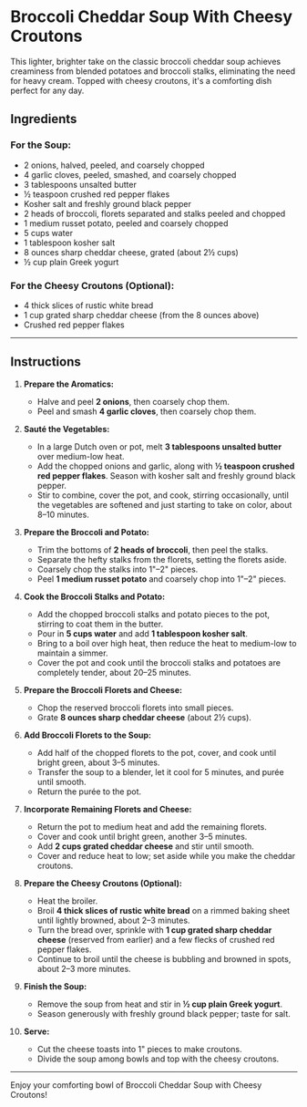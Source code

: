 # Broccoli Cheddar Soup With Cheesy Croutons

This lighter, brighter take on the classic broccoli cheddar soup achieves creaminess from blended potatoes and broccoli stalks, eliminating the need for heavy cream. Topped with cheesy croutons, it's a comforting dish perfect for any day.

## Ingredients

### For the Soup:
- 2 onions, halved, peeled, and coarsely chopped
- 4 garlic cloves, peeled, smashed, and coarsely chopped
- 3 tablespoons unsalted butter
- ½ teaspoon crushed red pepper flakes
- Kosher salt and freshly ground black pepper
- 2 heads of broccoli, florets separated and stalks peeled and chopped
- 1 medium russet potato, peeled and coarsely chopped
- 5 cups water
- 1 tablespoon kosher salt
- 8 ounces sharp cheddar cheese, grated (about 2½ cups)
- ½ cup plain Greek yogurt

### For the Cheesy Croutons (Optional):
- 4 thick slices of rustic white bread
- 1 cup grated sharp cheddar cheese (from the 8 ounces above)
- Crushed red pepper flakes

---

## Instructions

1. **Prepare the Aromatics:**
   - Halve and peel **2 onions**, then coarsely chop them.
   - Peel and smash **4 garlic cloves**, then coarsely chop them.

2. **Sauté the Vegetables:**
   - In a large Dutch oven or pot, melt **3 tablespoons unsalted butter** over medium-low heat.
   - Add the chopped onions and garlic, along with **½ teaspoon crushed red pepper flakes**. Season with kosher salt and freshly ground black pepper.
   - Stir to combine, cover the pot, and cook, stirring occasionally, until the vegetables are softened and just starting to take on color, about 8–10 minutes.

3. **Prepare the Broccoli and Potato:**
   - Trim the bottoms of **2 heads of broccoli**, then peel the stalks.
   - Separate the hefty stalks from the florets, setting the florets aside.
   - Coarsely chop the stalks into 1"–2" pieces.
   - Peel **1 medium russet potato** and coarsely chop into 1"–2" pieces.

4. **Cook the Broccoli Stalks and Potato:**
   - Add the chopped broccoli stalks and potato pieces to the pot, stirring to coat them in the butter.
   - Pour in **5 cups water** and add **1 tablespoon kosher salt**.
   - Bring to a boil over high heat, then reduce the heat to medium-low to maintain a simmer.
   - Cover the pot and cook until the broccoli stalks and potatoes are completely tender, about 20–25 minutes.

5. **Prepare the Broccoli Florets and Cheese:**
   - Chop the reserved broccoli florets into small pieces.
   - Grate **8 ounces sharp cheddar cheese** (about 2½ cups).

6. **Add Broccoli Florets to the Soup:**
   - Add half of the chopped florets to the pot, cover, and cook until bright green, about 3–5 minutes.
   - Transfer the soup to a blender, let it cool for 5 minutes, and purée until smooth.
   - Return the purée to the pot.

7. **Incorporate Remaining Florets and Cheese:**
   - Return the pot to medium heat and add the remaining florets.
   - Cover and cook until bright green, another 3–5 minutes.
   - Add **2 cups grated cheddar cheese** and stir until smooth.
   - Cover and reduce heat to low; set aside while you make the cheddar croutons.

8. **Prepare the Cheesy Croutons (Optional):**
   - Heat the broiler.
   - Broil **4 thick slices of rustic white bread** on a rimmed baking sheet until lightly browned, about 2–3 minutes.
   - Turn the bread over, sprinkle with **1 cup grated sharp cheddar cheese** (reserved from earlier) and a few flecks of crushed red pepper flakes.
   - Continue to broil until the cheese is bubbling and browned in spots, about 2–3 more minutes.

9. **Finish the Soup:**
   - Remove the soup from heat and stir in **½ cup plain Greek yogurt**.
   - Season generously with freshly ground black pepper; taste for salt.

10. **Serve:**
    - Cut the cheese toasts into 1" pieces to make croutons.
    - Divide the soup among bowls and top with the cheesy croutons.

---

Enjoy your comforting bowl of Broccoli Cheddar Soup with Cheesy Croutons!